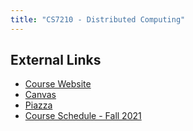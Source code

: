 ```yaml
---
title: "CS7210 - Distributed Computing"
---
```


## External Links

* <a href="https://omscs.gatech.edu/cs-7210-distributed-computing" target="_blank">Course Website</a>
* <a href="https://gatech.instructure.com/courses/220502" target="_blank">Canvas</a>
* <a href="https://piazza.com/class/krwk6s0eadh2yh" target="_blank">Piazza</a>
* <a href="https://docs.google.com/document/d/e/2PACX-1vTQ2zasXQ31ojAZ1XxCr3R-6ZTQDG1jmiKqB9MVrpU1whVvFRWcaoK_4Eu53Pl7uW9b_aPHr0MPH-1W/pub" target="_blank">Course Schedule - Fall 2021</a>